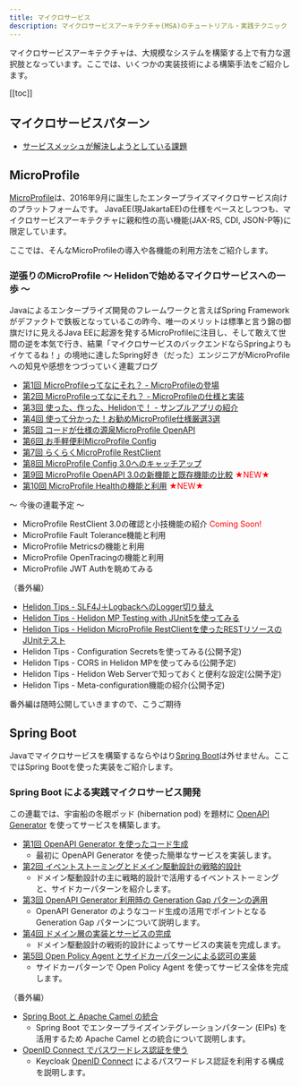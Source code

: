 ```yaml
---
title: マイクロサービス
description: マイクロサービスアーキテクチャ(MSA)のチュートリアル・実践テクニック
---
```


マイクロサービスアーキテクチャは、大規模なシステムを構築する上で有力な選択肢となっています。ここでは、いくつかの実装技術による構築手法をご紹介します。

[[toc]]

## マイクロサービスパターン

- [サービスメッシュが解決しようとしている課題](/blogs/2022/05/17/servicemesh/)

## MicroProfile
[MicroProfile](https://microprofile.io/)は、2016年9月に誕生したエンタープライズマイクロサービス向けのプラットフォームです。
JavaEE(現JakartaEE)の仕様をベースとしつつも、マイクロサービスアーキテクチャに親和性の高い機能(JAX-RS, CDI, JSON-P等)に限定しています。

ここでは、そんなMicroProfileの導入や各機能の利用方法をご紹介します。


### 逆張りのMicroProfile ～ Helidonで始めるマイクロサービスへの一歩 ～
Javaによるエンタープライズ開発のフレームワークと言えばSpring Frameworkがデファクトで鉄板となっているこの昨今、唯一のメリットは標準と言う錦の御旗だけに見えるJava EEに起源を発するMicroProfileに注目し、そして敢えて世間の逆を本気で行き、結果「マイクロサービスのバックエンドならSpringよりもイケてるね！」の境地に達したSpring好き（だった）エンジニアがMicroProfileへの知見や感想をつづっていく連載ブログ

- [第1回 MicroProfileってなにそれ？ - MicroProfileの登場](/msa/mp/cntrn01-what-mp/)
- [第2回 MicroProfileってなにそれ？ - MicroProfileの仕様と実装](/msa/mp/cntrn02-what-mp/)
- [第3回 使った、作った、Helidonで！ - サンプルアプリの紹介](/msa/mp/cntrn03-sampleapp-helidon/)
- [第4回 使って分かった！お勧めMicroProfile仕様厳選3選](/msa/mp/cntrn04-spec-ranking/)
- [第5回 コードが仕様の源泉MicroProfile OpenAPI](/msa/mp/cntrn05-mp-openapi/)
- [第6回 お手軽便利MicroProfile Config](/msa/mp/cntrn06-mp-config/)
- [第7回 らくらくMicroProfile RestClient](/msa/mp/cntrn07-mp-restclient/)
- [第8回 MicroProfile Config 3.0へのキャッチアップ](/msa/mp/cntrn08-mp-config3/)
- [第9回 MicroProfile OpenAPI 3.0の新機能と既存機能の比較](/msa/mp/cntrn09-mp-openapi3/) <span style="color: red;">★NEW★</span>
- [第10回 MicroProfile Healthの機能と利用](/msa/mp/cntrn10-mp-health/) <span style="color: red;">★NEW★</span>

～ 今後の連載予定 ～
- MicroProfile RestClient 3.0の確認と小技機能の紹介 <span style="color:red">Coming Soon!</span>
- MicroProfile Fault Tolerance機能と利用
- MicroProfile Metricsの機能と利用
- MicroProfile OpenTracingの機能と利用
- MicroProfile JWT Authを眺めてみる

（番外編）
- [Helidon Tips - SLF4J＋LogbackへのLogger切り替え](/msa/mp/ext01-helidon-logback/)
- [Helidon Tips - Helidon MP Testing with JUnit5を使ってみる](/msa/mp/ext02-helidon-testing/)
- [Helidon Tips - Helidon MicroProfile RestClientを使ったRESTリソースのJUnitテスト](/msa/mp/ext03-helidon-rest-testing)
- Helidon Tips - Configuration Secretsを使ってみる(公開予定)
- Helidon Tips - CORS in Helidon MPを使ってみる(公開予定)
- Helidon Tips - Helidon Web Serverで知っておくと便利な設定(公開予定)
- Helidon Tips - Meta-configuration機能の紹介(公開予定)

番外編は随時公開していきますので、こうご期待

## Spring Boot
Javaでマイクロサービスを構築するならやはり[Spring Boot](https://spring.io/projects/spring-boot)は外せません。ここではSpring Bootを使った実装をご紹介します。

### Spring Boot による実践マイクロサービス開発
この連載では、宇宙船の冬眠ポッド (hibernation pod) を題材に [OpenAPI Generator](https://openapi-generator.tech/) を使ってサービスを構築します。

- [第1回 OpenAPI Generator を使ったコード生成](/blogs/2022/06/04/openapi-generator-1/)
  - 最初に OpenAPI Generator を使った簡単なサービスを実装します。
- [第2回 イベントストーミングとドメイン駆動設計の戦略的設計](/blogs/2022/06/09/openapi-generator-2/)
  - ドメイン駆動設計の主に戦略的設計で活用するイベントストーミングと、サイドカーパターンを紹介します。
- [第3回 OpenAPI Generator 利用時の Generation Gap パターンの適用](/blogs/2022/06/17/openapi-generator-3/)
  - OpenAPI Generator のようなコード生成の活用でポイントとなる Generation Gap パターンについて説明します。
- [第4回 ドメイン層の実装とサービスの完成](/blogs/2022/06/24/openapi-generator-4/)
  - ドメイン駆動設計の戦術的設計によってサービスの実装を完成します。
- [第5回 Open Policy Agent とサイドカーパターンによる認可の実装](/blogs/2022/07/01/openapi-generator-5/)
  - サイドカーパターンで Open Policy Agent を使ってサービス全体を完成します。

（番外編）
- [Spring Boot と Apache Camel の統合](/blogs/2022/06/12/spring-boot-with-apache-camel-integration/)
  - Spring Boot でエンタープライズインテグレーションパターン (EIPs) を活用するため Apache Camel との統合について説明します。
- [OpenID Connect でパスワードレス認証を使う](/blogs/2022/06/23/webauthn-3/)
  - Keycloak [OpenID Connect](https://openid.net/specs/openid-connect-core-1_0.html) によるパスワードレス認証を利用する構成を説明します。 
